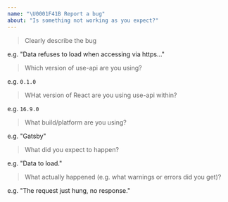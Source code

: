 ```yaml
---
name: "\U0001F41B Report a bug"
about: "Is something not working as you expect?"
---
```


<!-- Please answer the following. Issues that do not will be closed. -->

> Clearly describe the bug

e.g. "Data refuses to load when accessing via https..."

> Which version of use-api are you using?

e.g. `0.1.0`

> WHat version of React are you using use-api within?

e.g. `16.9.0`

> What build/platform are you using?

e.g. "Gatsby"

> What did you expect to happen?

e.g. "Data to load."

> What actually happened (e.g. what warnings or errors did you get)?

e.g. "The request just hung, no response."

<!--
Before posting, please check that the bug hasn't already been:
1. fixed in the next release (https://github.com/signal-noise/use-api/blob/master/CHANGELOG.md)
2. discussed previously (https://github.com/signal-noise/use-api/search)
-->

<!--
You can help us fix the bug more quickly by:
1. Figuring out what needs to be done and proposing it
2. Submitting a PR with failing tests.

Once the bug has been confirmed, you can help out further by:
1. Writing the code and submitting a PR.
-->
